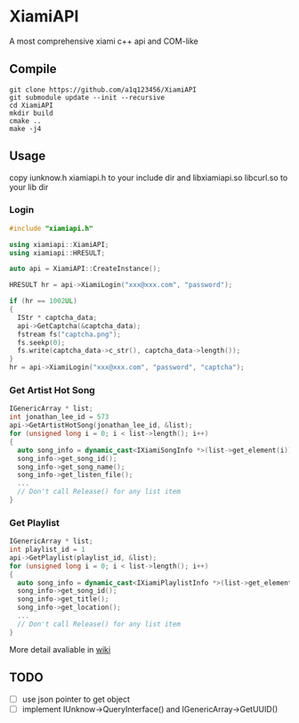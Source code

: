 # XiamiAPI
A most comprehensive xiami c++ api and COM-like 

## Compile
```shell
git clone https://github.com/a1q123456/XiamiAPI
git submodule update --init --recursive
cd XiamiAPI
mkdir build
cmake ..
make -j4
```

## Usage

copy iunknow.h xiamiapi.h to your include dir and libxiamiapi.so libcurl.so to your lib dir

### Login

```C++
#include "xiamiapi.h"

using xiamiapi::XiamiAPI;
using xiamiapi::HRESULT;

auto api = XiamiAPI::CreateInstance();

HRESULT hr = api->XiamiLogin("xxx@xxx.com", "password");

if (hr == 1002UL)
{
  IStr * captcha_data;
  api->GetCaptcha(&captcha_data);
  fstream fs("captcha.png");
  fs.seekp(0);
  fs.write(captcha_data->c_str(), captcha_data->length());
}
hr = api->XiamiLogin("xxx@xxx.com", "password", "captcha");
```

### Get Artist Hot Song
```C++
IGenericArray * list;
int jonathan_lee_id = 573
api->GetArtistHotSong(jonathan_lee_id, &list);
for (unsigned long i = 0; i < list->length(); i++)
{
  auto song_info = dynamic_cast<IXiamiSongInfo *>(list->get_element(i));
  song_info->get_song_id();
  song_info->get_song_name();
  song_info->get_listen_file();
  ...
  // Don't call Release() for any list item
}

```

### Get Playlist

```C++
IGenericArray * list;
int playlist_id = 1
api->GetPlaylist(playlist_id, &list);
for (unsigned long i = 0; i < list->length(); i++)
{
  auto song_info = dynamic_cast<IXiamiPlaylistInfo *>(list->get_element(i));
  song_info->get_song_id();
  song_info->get_title();
  song_info->get_location();
  ...
  // Don't call Release() for any list item
}

```

More detail avaliable in [wiki](https://github.com/a1q123456/XiamiAPI/wiki)

## TODO
- [ ] use json pointer to get object
- [ ] implement IUnknow->QueryInterface() and IGenericArray->GetUUID()
